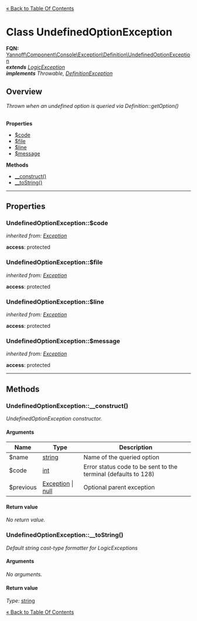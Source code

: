 [&laquo; Back to Table Of Contents](/doc/api/index.md)

# Class UndefinedOptionException

**FQN:** [Yannoff\Component\Console\Exception\Definition\UndefinedOptionException][self]
<br/>
_**extends** [LogicException](/doc/api/Exception/LogicException.md)_<br/>
_**implements** Throwable, [DefinitionException](/doc/api/Exception/DefinitionException.md)_


## Overview

_Thrown when an undefined option is queried via Definition::getOption()_
<br/><br/>

**Properties**

- [$code](#code)
- [$file](#file)
- [$line](#line)
- [$message](#message)

**Methods**

- [__construct()](#__construct)
- [__toString()](#__toString)

---

## Properties


### <a name="code">UndefinedOptionException::$code</a>

_inherited from: [Exception](https://www.php.net/manual/class.exception.php)_



**access**: protected<br/>


### <a name="file">UndefinedOptionException::$file</a>

_inherited from: [Exception](https://www.php.net/manual/class.exception.php)_



**access**: protected<br/>


### <a name="line">UndefinedOptionException::$line</a>

_inherited from: [Exception](https://www.php.net/manual/class.exception.php)_



**access**: protected<br/>


### <a name="message">UndefinedOptionException::$message</a>

_inherited from: [Exception](https://www.php.net/manual/class.exception.php)_



**access**: protected<br/>


---

## Methods


### <a name="__construct">UndefinedOptionException::__construct()</a>
_UndefinedOptionException constructor._

#### Arguments

Name|Type|Description
----|----|-----------
$name|[string](https://www.php.net/manual/language.types.string.php)|Name of the queried option
$code|[int](https://www.php.net/manual/language.types.int.php)|Error status code to be sent to the terminal (defaults to 128)
$previous|[Exception](https://www.php.net/manual/class.exception.php) &#124; [null](https://www.php.net/manual/language.types.null.php)|Optional parent exception

#### Return value

_No return value._



### <a name="__toString">UndefinedOptionException::__toString()</a>
_Default string cast-type formatter for LogicExceptions_

#### Arguments

_No arguments._

#### Return value

_Type:_ [string](https://www.php.net/manual/language.types.string.php)



[self]: UndefinedOptionException.md

[&laquo; Back to Table Of Contents](/doc/api/index.md)

